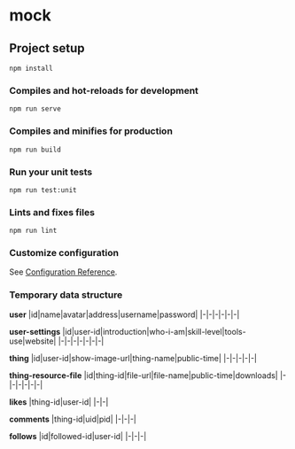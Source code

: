 # mock

## Project setup
```
npm install
```

### Compiles and hot-reloads for development
```
npm run serve
```

### Compiles and minifies for production
```
npm run build
```

### Run your unit tests
```
npm run test:unit
```

### Lints and fixes files
```
npm run lint
```

### Customize configuration
See [Configuration Reference](https://cli.vuejs.org/config/).

### Temporary data structure

**user**
|id|name|avatar|address|username|password|
|-|-|-|-|-|-|

**user-settings**
|id|user-id|introduction|who-i-am|skill-level|tools-use|website|
|-|-|-|-|-|-|-|

**thing**
|id|user-id|show-image-url|thing-name|public-time|
|-|-|-|-|-|

**thing-resource-file**
|id|thing-id|file-url|file-name|public-time|downloads|
|-|-|-|-|-|-|

**likes**
|thing-id|user-id|
|-|-|

**comments**
|thing-id|uid|pid|
|-|-|-|

**follows**
|id|followed-id|user-id|
|-|-|-|